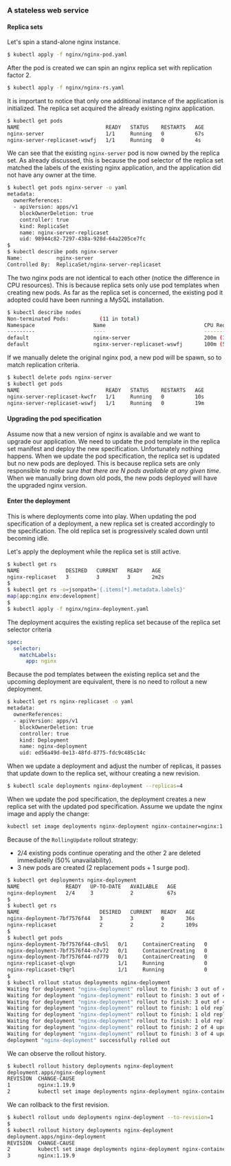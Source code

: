 ### A stateless web service

#### Replica sets

Let's spin a stand-alone nginx instance.
```bash
$ kubectl apply -f nginx/nginx-pod.yaml
```

After the pod is created we can spin an nginx replica set with replication factor 2.
```bash
$ kubectl apply -f nginx/nginx-rs.yaml
```

It is important to notice that only one additional instance of the application is initialized. The
replica set acquired the already existing nginx application.
```bash
$ kubectl get pods
NAME                            READY   STATUS    RESTARTS   AGE
nginx-server                    1/1     Running   0          67s
nginx-server-replicaset-wswfj   1/1     Running   0          4s
```

We can see that the existing `nginx-server` pod is now owned by the replica set. As already
discussed, this is because the pod selector of the replica set matched the labels of the existing
nginx application, and the application did not have any owner at the time.
```bash
$ kubectl get pods nginx-server -o yaml
metadata:
  ownerReferences:
  - apiVersion: apps/v1
    blockOwnerDeletion: true
    controller: true
    kind: ReplicaSet
    name: nginx-server-replicaset
    uid: 98944c82-7297-438a-928d-64a2205ce7fc
$
$ kubectl describe pods nginx-server
Name:           nginx-server
Controlled By:  ReplicaSet/nginx-server-replicaset
```

The two nginx pods are not identical to each other (notice the difference in CPU resources). This is
because replica sets only use pod templates when creating new pods. As far as the replica set is
concerned, the existing pod it adopted could have been running a MySQL installation.
```bash
$ kubectl describe nodes
Non-terminated Pods:          (11 in total)
Namespace                   Name                                CPU Requests  CPU Limits  Memory Requests  Memory Limits  AGE
---------                   ----                                ------------  ----------  ---------------  -------------  ---
default                     nginx-server                        200m (10%)    500m (25%)  128Mi (1%)       256Mi (3%)     2m59s
default                     nginx-server-replicaset-wswfj       100m (5%)     100m (5%)   128Mi (1%)       256Mi (3%)     116s
```

If we manually delete the original nginx pod, a new pod will be spawn, so to match replication
criteria.
```bash
$ kubectl delete pods nginx-server
$ kubectl get pods
NAME                            READY   STATUS    RESTARTS   AGE
nginx-server-replicaset-kwcfr   1/1     Running   0          10s
nginx-server-replicaset-wswfj   1/1     Running   0          19m
```

#### Upgrading the pod specification
Assume now that a new version of nginx is available and we want to upgrade our application. We need
to update the pod template in the replica set manifest and deploy the new specification.
Unfortunately nothing happens. When we update the pod specification, the replica set is updated but
no new pods are deployed. This is because replica sets are only responsible to _make sure that there are N pods available at any given time_.
When we manually bring down old pods, the new pods deployed will have the upgraded nginx version.

#### Enter the deployment
This is where deployments come into play. When updating the pod specification of a deployment, a new
replica set is created accordingly to the specification. The old replica set is progressively scaled
down until becoming idle.

Let's apply the deployment while the replica set is still active.
```bash
$ kubectl get rs
NAME               DESIRED   CURRENT   READY   AGE
nginx-replicaset   3         3         3       2m2s
$
$ kubectl get rs -o=jsonpath='{.items[*].metadata.labels}'
map[app:nginx env:development]
$
$ kubectl apply -f nginx/nginx-deployment.yaml
```

The deployment acquires the existing replica set because of the replica set selector criteria
```yaml
spec:
  selector:
    matchLabels:
      app: nginx
```

Because the pod templates between the existing replica set and the upcoming deployment are
equivalent, there is no need to rollout a new deployment.
```bash
$ kubectl get rs nginx-replicaset -o yaml
metadata:
  ownerReferences:
  - apiVersion: apps/v1
    blockOwnerDeletion: true
    controller: true
    kind: Deployment
    name: nginx-deployment
    uid: ed56a49d-0e13-48fd-8775-fdc9c485c14c
```

When we update a deployment and adjust the number of replicas, it passes that update down to the
replica set, withour creating a new revision.
```bash
$ kubectl scale deployments nginx-deployment --replicas=4
```

When we update the pod specification, the deployment creates a new replica set with the updated pod
specification. Assume we update the nginx image and apply the change:
```bash
kubectl set image deployments nginx-deployment nginx-container=nginx:1.19.0 --record
```

Because of the `RollingUpdate` rollout strategy:
  - 2/4 existing pods continue operating and the other 2 are deleted immediatelly (50% unavailability).
  - 3 new pods are created (2 replacement pods + 1 surge pod).

```bash
$ kubectl get deployments nginx-deployment
NAME               READY   UP-TO-DATE   AVAILABLE   AGE
nginx-deployment   2/4     3            2           67s
$
$ kubectl get rs
NAME                          DESIRED   CURRENT   READY   AGE
nginx-deployment-7bf7576f44   3         3         0       36s
nginx-replicaset              2         2         2       109s
$
$ kubectl get pods
nginx-deployment-7bf7576f44-c8v5l   0/1     ContainerCreating   0          64s
nginx-deployment-7bf7576f44-n7v72   0/1     ContainerCreating   0          64s
nginx-deployment-7bf7576f44-rd779   0/1     ContainerCreating   0          64s
nginx-replicaset-qlvgn              1/1     Running             0          2m18s
nginx-replicaset-t9qrl              1/1     Running             0          2m18s
$
$ kubectl rollout status deployments nginx-deployment
Waiting for deployment "nginx-deployment" rollout to finish: 3 out of 4 new replicas have been updated...
Waiting for deployment "nginx-deployment" rollout to finish: 3 out of 4 new replicas have been updated...
Waiting for deployment "nginx-deployment" rollout to finish: 3 out of 4 new replicas have been updated...
Waiting for deployment "nginx-deployment" rollout to finish: 1 old replicas are pending termination...
Waiting for deployment "nginx-deployment" rollout to finish: 1 old replicas are pending termination...
Waiting for deployment "nginx-deployment" rollout to finish: 1 old replicas are pending termination...
Waiting for deployment "nginx-deployment" rollout to finish: 2 of 4 updated replicas are available...
Waiting for deployment "nginx-deployment" rollout to finish: 3 of 4 updated replicas are available...
deployment "nginx-deployment" successfully rolled out
```

We can observe the rollout history.
```bash
$ kubectl rollout history deployments nginx-deployment
deployment.apps/nginx-deployment
REVISION  CHANGE-CAUSE
1         nginx:1.19.9
2         kubectl set image deployments nginx-deployment nginx-container=nginx:1.19.0 --record=true
```

We can rollback to the first revision.
```bash
$ kubectl rollout undo deployments nginx-deployment --to-revision=1
$
$ kubectl rollout history deployments nginx-deployment
deployment.apps/nginx-deployment
REVISION  CHANGE-CAUSE
2         kubectl set image deployments nginx-deployment nginx-container=nginx:1.19.0 --record=true
3         nginx:1.19.9
```